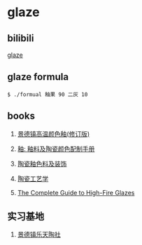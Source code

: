 # glaze

## bilibili
[glaze](https://www.bilibili.com/video/BV1L5411p7ak)

## glaze formula
```
$ ./formual 釉果 90 二灰 10
```

## books
1. [景德镇高温颜色釉(修订版)](http://search.kongfz.com/product_result/?key=景德镇高温颜色釉%20景德镇陶瓷工业公司)

2. [釉: 釉料及陶瓷颜色配制手册](https://book.douban.com/subject/26911100/)

3. [陶瓷釉色料及装饰](https://book.douban.com/subject/30466477/)

4. [陶瓷工艺学](https://book.douban.com/subject/5947331/)

5. [The Complete Guide to High-Fire Glazes](https://book.douban.com/subject/2694637/)

## 实习基地
1. [景德镇乐天陶社](http://www.potteryworkshop.com.cn/cn/index.asp)




